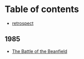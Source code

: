 # Table of contents

* [retrospect](README.md)

## 1985

* [The Battle of the Beanfield](1985/the-battle-of-the-beanfield.md)

